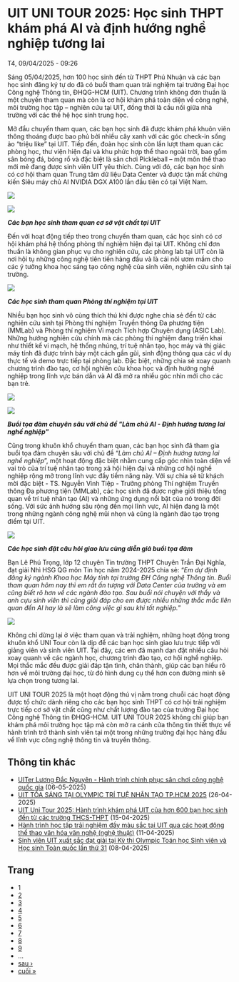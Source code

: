 # UIT UNI TOUR 2025: Học sinh THPT khám phá AI và định hướng nghề nghiệp tương lai

T4, 09/04/2025 - 09:26

Sáng 05/04/2025, hơn 100 học sinh đến từ THPT Phú Nhuận và các bạn học sinh đăng ký tự do đã có buổi tham quan trải nghiệm tại trường Đại học Công nghệ Thông tin, ĐHQG-HCM (UIT). Chương trình không đơn thuần là một chuyến tham quan mà còn là cơ hội khám phá toàn diện về công nghệ, môi trường học tập – nghiên cứu tại UIT, đồng thời là cầu nối giữa nhà trường với các thế hệ học sinh trung học.

Mở đầu chuyến tham quan, các bạn học sinh đã được khám phá khuôn viên thông thoáng được bao phủ bởi nhiều cây xanh với các góc check-in sống ảo “triệu like” tại UIT. Tiếp đến, đoàn học sinh còn lần lượt tham quan các phòng học, thư viện hiện đại và khu phức hợp thể thao ngoài trời, bao gồm sân bóng đá, bóng rổ và đặc biệt là sân chơi Pickleball – một môn thể thao mới mẻ đang được sinh viên UIT yêu thích. Cùng với đó, các bạn học sinh có cơ hội tham quan Trung tâm dữ liệu Data Center và được tận mắt chứng kiến Siêu máy chủ AI NVIDIA DGX A100 lần đầu tiên có tại Việt Nam.

![](/sites/default/files/uploads/files/202504/unitour1_020.jpg)

![](/sites/default/files/uploads/files/202504/unitour1_014.jpg)

***Các bạn học sinh tham quan cơ sở vật chất tại UIT***

Đến với hoạt động tiếp theo trong chuyến tham quan, các học sinh có cơ hội khám phá hệ thống phòng thí nghiệm hiện đại tại UIT. Không chỉ đơn thuần là không gian phục vụ cho nghiên cứu, các phòng lab tại UIT còn là nơi hội tụ những công nghệ tiên tiến hàng đầu và là cái nôi ươm mầm cho các ý tưởng khoa học sáng tạo công nghệ của sinh viên, nghiên cứu sinh tại trường.

![](/sites/default/files/uploads/files/202504/unitour1_029.jpg)

***Các học sinh tham quan Phòng thí nghiệm tại UIT***

Nhiều bạn học sinh vô cùng thích thú khi được nghe chia sẻ đến từ các nghiên cứu sinh tại Phòng thí nghiệm Truyền thông Đa phương tiện (MMLab) và Phòng thí nghiệm Vi mạch Tích hợp Chuyên dụng (ASIC Lab). Những hướng nghiên cứu chính mà các phòng thí nghiệm đang triển khai như thiết kế vi mạch, hệ thống nhúng, trí tuệ nhân tạo, học máy và thị giác máy tính đã được trình bày một cách gần gũi, sinh động thông qua các ví dụ thực tế và demo trực tiếp tại phòng lab. Đặc biệt, những chia sẻ xoay quanh chương trình đào tạo, cơ hội nghiên cứu khoa học và định hướng nghề nghiệp trong lĩnh vực bán dẫn và AI đã mở ra nhiều góc nhìn mới cho các bạn trẻ.

![](/sites/default/files/uploads/files/202504/unitour1_043.jpg)

![](/sites/default/files/uploads/files/202504/unitour1_035.jpg)

***Buổi tọa đàm chuyên sâu với chủ đề "Làm chủ AI - Định hướng tương lai nghề nghiệp"***

Cũng trong khuôn khổ chuyến tham quan, các bạn học sinh đã tham gia buổi tọa đàm chuyên sâu với chủ đề “*Làm chủ AI – Định hướng tương lai nghề nghiệp*”, một hoạt động đặc biệt nhằm cung cấp góc nhìn toàn diện về vai trò của trí tuệ nhân tạo trong xã hội hiện đại và những cơ hội nghề nghiệp rộng mở trong lĩnh vực đầy tiềm năng này. Với sự chia sẻ từ khách mời đặc biệt - TS. Nguyễn Vinh Tiệp - Trưởng phòng Thí nghiệm Truyền thông Đa phương tiện (MMLab), các học sinh đã được nghe giới thiệu tổng quan về trí tuệ nhân tạo (AI) và những ứng dụng nổi bật của nó trong đời sống. Với sức ảnh hưởng sâu rộng đến mọi lĩnh vực, AI hiện đang là một trong những ngành công nghệ mũi nhọn và cũng là ngành đào tạo trọng điểm tại UIT.

![](/sites/default/files/uploads/files/202504/unitour1_039.jpg)

***Các học sinh đặt câu hỏi giao lưu cùng diễn giả buổi tọa đàm***

Bạn Lê Phú Trọng, lớp 12 chuyên Tin trường THPT Chuyên Trần Đại Nghĩa, đạt giải Nhì HSG QG môn Tin học năm 2024-2025 chia sẻ: “*Em dự định đăng ký ngành Khoa học Máy tính tại trường ĐH Công nghệ Thông tin. Buổi tham quan hôm nay thì em rất ấn tượng với Data Center của trường và em cũng biết rõ hơn về các ngành đào tạo. Sau buổi nói chuyện với thầy và anh cựu sinh viên thì cũng giải đáp cho em được nhiều những thắc mắc liên quan đến AI hay là sẽ làm công việc gì sau khi tốt nghiệp.*”

![](/sites/default/files/uploads/files/202504/unitour1_003.jpg)

Không chỉ dừng lại ở việc tham quan và trải nghiệm, những hoạt động trong khuôn khổ UNI Tour còn là dịp để các bạn học sinh giao lưu trực tiếp với giảng viên và sinh viên UIT. Tại đây, các em đã mạnh dạn đặt nhiều câu hỏi xoay quanh về các ngành học, chương trình đào tạo, cơ hội nghề nghiệp. Mọi thắc mắc đều được giải đáp tận tình, chân thành, giúp các bạn hiểu rõ hơn về môi trường đại học, từ đó hình dung cụ thể hơn con đường mình sẽ lựa chọn trong tương lai.

UIT UNI TOUR 2025 là một hoạt động thú vị nằm trong chuỗi các hoạt động được tổ chức dành riêng cho các bạn học sinh THPT có cơ hội trải nghiệm trực tiếp cơ sở vật chất cũng như chất lượng đào tạo của trường Đại học Công nghệ Thông tin ĐHQG-HCM. UIT UNI TOUR 2025 không chỉ giúp bạn khám phá môi trường học tập mà còn mở ra cánh cửa thông tin thiết thực về hành trình trở thành sinh viên tại một trong những trường đại học hàng đầu về lĩnh vực công nghệ thông tin và truyền thông.

## Thông tin khác

* [UITer Lương Đắc Nguyên - Hành trình chinh phục sân chơi công nghệ quốc gia](/uiter-luong-dac-nguyen-hanh-trinh-chinh-phuc-san-choi-cong-nghe-quoc-gia) 
  (06-05-2025)
* [UIT TỎA SÁNG TẠI OLYMPIC TRÍ TUỆ NHÂN TẠO TP.HCM 2025](/uit-toa-sang-tai-olympic-tri-tue-nhan-tao-tphcm-2025)
  (26-04-2025)
* [UIT Uni Tour 2025: Hành trình khám phá UIT của hơn 600 bạn học sinh đến từ các trường THCS-THPT](/uit-uni-tour-2025-hanh-trinh-kham-pha-uit-cua-hon-600-ban-hoc-sinh-den-tu-cac-truong-thcs-thpt)
  (15-04-2025)
* [Hành trình học tập trải nghiệm đầy màu sắc tại UIT qua các hoạt động thể thao văn hóa văn nghệ (nghệ thuật)](/hanh-trinh-hoc-tap-trai-nghiem-day-mau-sac-tai-uit-qua-cac-hoat-dong-thao-van-hoa-van-nghe-nghe-thuat)
  (11-04-2025)
* [Sinh viên UIT xuất sắc đạt giải tại Kỳ thi Olympic Toán học Sinh viên và Học sinh Toàn quốc lần thứ 31](/sinh-vien-uit-xuat-sac-dat-giai-tai-ky-thi-olympic-toan-hoc-sinh-vien-va-hoc-sinh-toan-quoc-lan-thu-31)
  (08-04-2025)

## Trang

* 1
* [2](/uit-uni-tour-2025-hoc-sinh-thpt-kham-pha-ai-va-dinh-huong-nghe-nghiep-tuong-lai?page=1 "Đến trang 2")
* [3](/uit-uni-tour-2025-hoc-sinh-thpt-kham-pha-ai-va-dinh-huong-nghe-nghiep-tuong-lai?page=2 "Đến trang 3")
* [4](/uit-uni-tour-2025-hoc-sinh-thpt-kham-pha-ai-va-dinh-huong-nghe-nghiep-tuong-lai?page=3 "Đến trang 4")
* [5](/uit-uni-tour-2025-hoc-sinh-thpt-kham-pha-ai-va-dinh-huong-nghe-nghiep-tuong-lai?page=4 "Đến trang 5")
* [6](/uit-uni-tour-2025-hoc-sinh-thpt-kham-pha-ai-va-dinh-huong-nghe-nghiep-tuong-lai?page=5 "Đến trang 6")
* [7](/uit-uni-tour-2025-hoc-sinh-thpt-kham-pha-ai-va-dinh-huong-nghe-nghiep-tuong-lai?page=6 "Đến trang 7")
* [8](/uit-uni-tour-2025-hoc-sinh-thpt-kham-pha-ai-va-dinh-huong-nghe-nghiep-tuong-lai?page=7 "Đến trang 8")
* [9](/uit-uni-tour-2025-hoc-sinh-thpt-kham-pha-ai-va-dinh-huong-nghe-nghiep-tuong-lai?page=8 "Đến trang 9")
* …
* [sau ›](/uit-uni-tour-2025-hoc-sinh-thpt-kham-pha-ai-va-dinh-huong-nghe-nghiep-tuong-lai?page=1 "Đến trang sau")
* [cuối »](/uit-uni-tour-2025-hoc-sinh-thpt-kham-pha-ai-va-dinh-huong-nghe-nghiep-tuong-lai?page=53 "Đến trang cuối cùng")